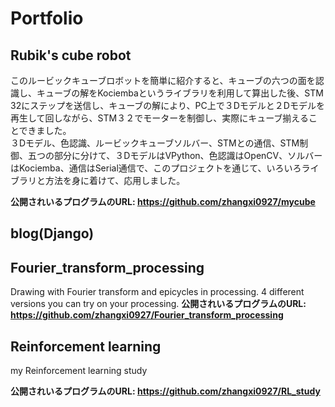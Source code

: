 # Portfolio
## Rubik's cube robot
このルービックキューブロボットを簡単に紹介すると、キューブの六つの面を認識し、キューブの解をKociembaというライブラリを利用して算出した後、STM 32にステップを送信し、キューブの解により、PC上で３Dモデルと２Dモデルを再生して回しながら、STM３２でモーターを制御し、実際にキューブ揃えることできました。  
３Dモデル、色認識、ルービックキューブソルバー、STMとの通信、STM制御、五つの部分に分けて、３DモデルはVPython、色認識はOpenCV、ソルバーはKociemba、通信はSerial通信で、このプロジェクトを通じて、いろいろライブラリと方法を身に着けて、応用しました。

**公開されいるプログラムのURL: https://github.com/zhangxi0927/mycube**

## blog(Django)



## Fourier_transform_processing
Drawing with Fourier transform and epicycles in processing.
4 different versions you can try on your processing.
**公開されいるプログラムのURL: https://github.com/zhangxi0927/Fourier_transform_processing**


## Reinforcement learning
my Reinforcement learning study

**公開されいるプログラムのURL: https://github.com/zhangxi0927/RL_study**
